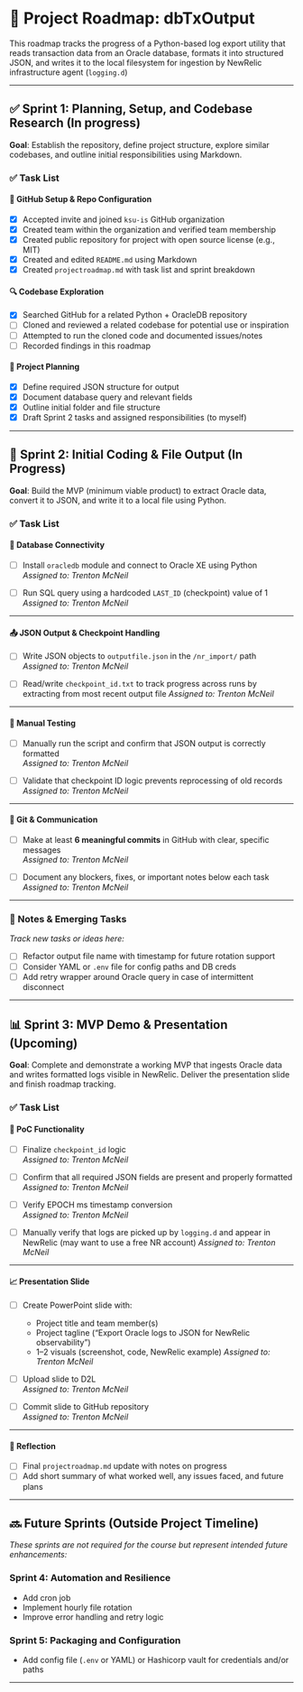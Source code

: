 # 📍 Project Roadmap: dbTxOutput

This roadmap tracks the progress of a Python-based log export utility that reads transaction data from an Oracle database, formats it into structured JSON, and writes it to the local filesystem for ingestion by NewRelic infrastructure agent (`logging.d`)

---

## ✅ Sprint 1: Planning, Setup, and Codebase Research (In progress)

**Goal**: Establish the repository, define project structure, explore similar codebases, and outline initial responsibilities using Markdown.

### ✅ Task List

#### 📁 GitHub Setup & Repo Configuration
- [x] Accepted invite and joined `ksu-is` GitHub organization  
- [x] Created team within the organization and verified team membership  
- [x] Created public repository for project with open source license (e.g., MIT)  
- [x] Created and edited `README.md` using Markdown  
- [x] Created `projectroadmap.md` with task list and sprint breakdown  

#### 🔍 Codebase Exploration
- [x] Searched GitHub for a related Python + OracleDB repository  
- [ ] Cloned and reviewed a related codebase for potential use or inspiration  
- [ ] Attempted to run the cloned code and documented issues/notes  
- [ ] Recorded findings in this roadmap  

#### 🧠 Project Planning
- [x] Define required JSON structure for output
- [x] Document database query and relevant fields
- [x] Outline initial folder and file structure
- [x] Draft Sprint 2 tasks and assigned responsibilities (to myself)

---

## 🧩 Sprint 2: Initial Coding & File Output (In Progress)

**Goal**: Build the MVP (minimum viable product) to extract Oracle data, convert it to JSON, and write it to a local file using Python.

### ✅ Task List

#### 🔌 Database Connectivity
- [ ] Install `oracledb` module and connect to Oracle XE using Python  
  _Assigned to: Trenton McNeil_

- [ ] Run SQL query using a hardcoded `LAST_ID` (checkpoint) value of 1
  _Assigned to: Trenton McNeil_

---

#### 📤 JSON Output & Checkpoint Handling
- [ ] Write JSON objects to `outputfile.json` in the `/nr_import/` path  
  _Assigned to: Trenton McNeil_

- [ ] Read/write `checkpoint_id.txt` to track progress across runs by extracting from most recent output file
  _Assigned to: Trenton McNeil_

---

#### 🧪 Manual Testing
- [ ] Manually run the script and confirm that JSON output is correctly formatted  
  _Assigned to: Trenton McNeil_

- [ ] Validate that checkpoint ID logic prevents reprocessing of old records  
  _Assigned to: Trenton McNeil_

---

#### 💬 Git & Communication
- [ ] Make at least **6 meaningful commits** in GitHub with clear, specific messages  
  _Assigned to: Trenton McNeil_

- [ ] Document any blockers, fixes, or important notes below each task  
  _Assigned to: Trenton McNeil_

---

### 📌 Notes & Emerging Tasks
_Track new tasks or ideas here:_
- [ ] Refactor output file name with timestamp for future rotation support  
- [ ] Consider YAML or `.env` file for config paths and DB creds  
- [ ] Add retry wrapper around Oracle query in case of intermittent disconnect  

---

## 📊 Sprint 3: MVP Demo & Presentation (Upcoming)

**Goal**: Complete and demonstrate a working MVP that ingests Oracle data and writes formatted logs visible in NewRelic. Deliver the presentation slide and finish roadmap tracking.

### ✅ Task List

#### 🚀 PoC Functionality
- [ ] Finalize `checkpoint_id` logic  
  _Assigned to: Trenton McNeil_

- [ ] Confirm that all required JSON fields are present and properly formatted  
  _Assigned to: Trenton McNeil_

- [ ] Verify EPOCH ms timestamp conversion  
  _Assigned to: Trenton McNeil_

- [ ] Manually verify that logs are picked up by `logging.d` and appear in NewRelic (may want to use a free NR account)
  _Assigned to: Trenton McNeil_

---

#### 📈 Presentation Slide
- [ ] Create PowerPoint slide with:
  - Project title and team member(s)  
  - Project tagline (“Export Oracle logs to JSON for NewRelic observability”)  
  - 1–2 visuals (screenshot, code, NewRelic example)
  _Assigned to: Trenton McNeil_

- [ ] Upload slide to D2L  
  _Assigned to: Trenton McNeil_

- [ ] Commit slide to GitHub repository  
  _Assigned to: Trenton McNeil_

---

#### 📓 Reflection
- [ ] Final `projectroadmap.md` update with notes on progress  
- [ ] Add short summary of what worked well, any issues faced, and future plans  

---

## 🔜 Future Sprints (Outside Project Timeline)

_These sprints are not required for the course but represent intended future enhancements:_

### Sprint 4: Automation and Resilience
- Add cron job  
- Implement hourly file rotation  
- Improve error handling and retry logic

### Sprint 5: Packaging and Configuration
- Add config file (`.env` or YAML) or Hashicorp vault for credentials and/or paths  

---
